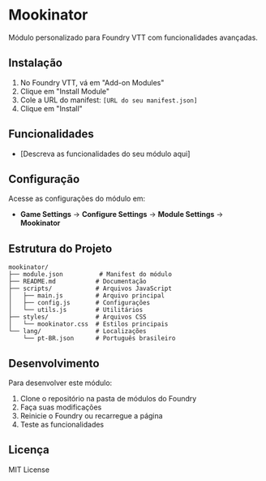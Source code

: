 # Mookinator

Módulo personalizado para Foundry VTT com funcionalidades avançadas.

## Instalação

1. No Foundry VTT, vá em "Add-on Modules"
2. Clique em "Install Module"
3. Cole a URL do manifest: `[URL do seu manifest.json]`
4. Clique em "Install"

## Funcionalidades

- [Descreva as funcionalidades do seu módulo aqui]

## Configuração

Acesse as configurações do módulo em:
- **Game Settings** → **Configure Settings** → **Module Settings** → **Mookinator**

## Estrutura do Projeto

```
mookinator/
├── module.json          # Manifest do módulo
├── README.md           # Documentação
├── scripts/            # Arquivos JavaScript
│   ├── main.js         # Arquivo principal
│   ├── config.js       # Configurações
│   └── utils.js        # Utilitários
├── styles/             # Arquivos CSS
│   └── mookinator.css  # Estilos principais
└── lang/               # Localizações
    └── pt-BR.json      # Português brasileiro
```

## Desenvolvimento

Para desenvolver este módulo:

1. Clone o repositório na pasta de módulos do Foundry
2. Faça suas modificações
3. Reinicie o Foundry ou recarregue a página
4. Teste as funcionalidades

## Licença

MIT License